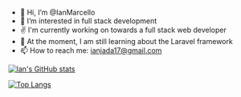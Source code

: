 <!---
IanMarcello/IanMarcello is a ✨ special ✨ repository because its `README.md` (this file) appears on your GitHub profile.
You can click the Preview link to take a look at your changes.
--->

- 👋 Hi, I’m @IanMarcello
- 👀 I’m interested in full stack development
- ✌ I'm currently working on towards a full stack web developer
- 🌱 At the moment, I am still learning about the Laravel framework
- 📫 How to reach me: ianjada17@gmail.com

[![Ian's GitHub stats](https://github-readme-stats.vercel.app/api?username=IanMarcello&count_private=true&theme=radical&show_icons=true)](https://github.com/anuraghazra/github-readme-stats)


[![Top Langs](https://github-readme-stats.vercel.app/api/top-langs/?username=IanMarcello&layout=compact&theme=radical)](https://github.com/anuraghazra/github-readme-stats)

